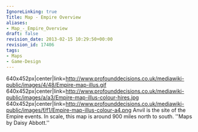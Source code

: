 ```yaml
---
IgnoreLinking: true
Title: Map - Empire Overview
aliases:
- Map_-_Empire_Overview
draft: false
revision_date: 2013-02-15 10:29:50+00:00
revision_id: 17406
tags:
- Maps
- Game-Design
---
```


640x452px|center|link=http://www.profounddecisions.co.uk/mediawiki-public/images/4/48/Empire-map-illus.gif
640x452px|center|link=http://www.profounddecisions.co.uk/mediawiki-public/images/a/a3/Empire-map-illus-colour-hires.jpg
640x452px|center|link=http://www.profounddecisions.co.uk/mediawiki-public/images/f/f1/Empire-map-illus-colour-a4.png
Anvil is the site of the Empire events.
In scale, this map is around 900 miles north to south.
''Maps by Daisy Abbott.''